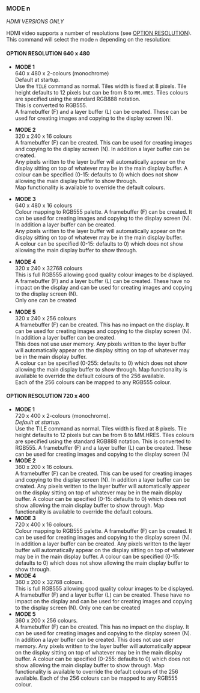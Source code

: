 ### MODE n

*HDMI VERSIONS ONLY*

HDMI video supports a number of resolutions (see [OPTION RESOLUTION](../option/resolution.md)). This command will select the mode `n` depending on the resolution:

#### OPTION RESOLUTION 640 x 480

* **MODE 1** <br>
  640 x 480 x 2-colours (monochrome) <br>
  Default at startup. <br>
  Use the `TILE` command as normal. Tiles width is fixed at 8 pixels. Tile height defaults to 12 pixels but can be from 8 to `MM.HRES`. Tiles colours are specified using the standard RGB888 notation.<br>
  This is converted to RGB555. <br>
  A framebuffer (F) and a layer buffer (L) can be created. These can be used for creating images and copying to the display screen (N).

* **MODE 2** <br> 320 x 240 x 16 colours<br>
  A framebuffer (F) can be created. This can be used for creating images and copying to the display screen (N). In addition a layer buffer can be created.<br>
	Any pixels written to the layer buffer will automatically appear on the display sitting on top of whatever may be in the main display buffer. A colour can be specified (0-15: defaults to 0) which does not show allowing the main display buffer to show through. <br>
	Map functionality is available to override the default colours.

* **MODE 3**<br>
  640 x 480 x 16 colours<br>
  Colour mapping to RGB555 palette. A framebuffer (F) can be created. It can be used for creating images and copying to the display screen (N). In addition a layer buffer can be created.<br>
  Any pixels written to the layer buffer will automatically appear on the display sitting on top of whatever may be in the main display buffer. <br>
  A colour can be specified (0-15: defaults to 0) which does not show allowing the main display buffer to show through.

* **MODE 4**<br>320 x 240 x 32768 colours<br>
This is full RGB555 allowing good quality colour images to be displayed. A framebuffer (F) and a layer buffer (L) can be created. These have no impact on the display and can be used for creating images and copying to the display screen (N). <br>
Only one can be created

* **MODE 5**<br> 320 x 240 x 256 colours<br>
  A framebuffer (F) can be created. This has no impact on the display. It can be used for creating images and copying to the display screen (N). In addition a layer buffer can be created.<br>
  This does not use user memory. Any pixels written to the layer
  buffer will automatically appear on the display sitting on top of whatever may be in the main display buffer. <br>
  A colour can be specified (0-255: defaults to 0) which does not show allowing the main display buffer to show through. Map functionality is available to override the default colours of the 256 available.<br>
  Each of the 256 colours can be mapped to any RGB555 colour.


#### OPTION RESOLUTION 720 x 400

* **MODE 1**<br> 720 x 400 x 2-colours (monochrome).<br> 
  *Default at startup.*<br>
  Use the TILE command as normal. Tiles width is fixed at 8
  pixels. Tile height defaults to 12 pixels but can be from 8 to
  MM.HRES. Tiles colours are specified using the standard
  RGB888 notation. This is converted to RGB555. A
  framebuffer (F) and a layer buffer (L) can be created. These
  can be used for creating images and copying to the display
  screen (N)
* **MODE 2**<br> 360 x 200 x 16 colours.<br>
  A framebuffer (F) can be created. This can be used for creating
  images and copying to the display screen (N). In addition a
  layer buffer can be created. Any pixels written to the layer
  buffer will automatically appear on the display sitting on top
  of whatever may be in the main display buffer. A colour can
  be specified (0-15: defaults to 0) which does not show
  allowing the main display buffer to show through. Map
  functionality is available to override the default colours.
* **MODE 3**<br> 720 x 400 x 16 colours.<br>
  Colour mapping to RGB555 palette. A framebuffer (F) can be
  created. It can be used for creating images and copying to the
  display screen (N). In addition a layer buffer can be created.
  Any pixels written to the layer buffer will automatically
  appear on the display sitting on top of whatever may be in the
  main display buffer. A colour can be specified (0-15: defaults
  to 0) which does not show allowing the main display buffer to
  show through.
* **MODE 4**<br> 360 x 200 x 32768 colours.<br>
  This is full RGB555 allowing good quality colour images to be
  displayed. A framebuffer (F) and a layer buffer (L) can be
  created. These have no impact on the display and can be used
  for creating images and copying to the display screen (N).
  Only one can be created
* **MODE 5**<br> 360 x 200 x 256 colours.<br>
  A framebuffer (F) can be created. This has no impact on the
  display. It can be used for creating images and copying to the
  display screen (N). In addition a layer buffer can be created.
  This does not use user memory. Any pixels written to the layer
  buffer will automatically appear on the display sitting on top of
  whatever may be in the main display buffer. A colour can be
  specified (0-255: defaults to 0) which does not show allowing
  the main display buffer to show through. Map functionality is
  available to override the default colours of the 256 available.
  Each of the 256 colours can be mapped to any RGB555 colour.